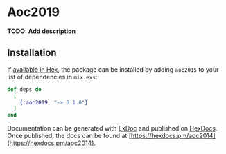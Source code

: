# Aoc2019

**TODO: Add description**

## Installation

If [available in Hex](https://hex.pm/docs/publish), the package can be installed
by adding `aoc2015` to your list of dependencies in `mix.exs`:

```elixir
def deps do
  [
    {:aoc2019, "~> 0.1.0"}
  ]
end
```

Documentation can be generated with [ExDoc](https://github.com/elixir-lang/ex_doc)
and published on [HexDocs](https://hexdocs.pm). Once published, the docs can
be found at [https://hexdocs.pm/aoc2014](https://hexdocs.pm/aoc2014).

